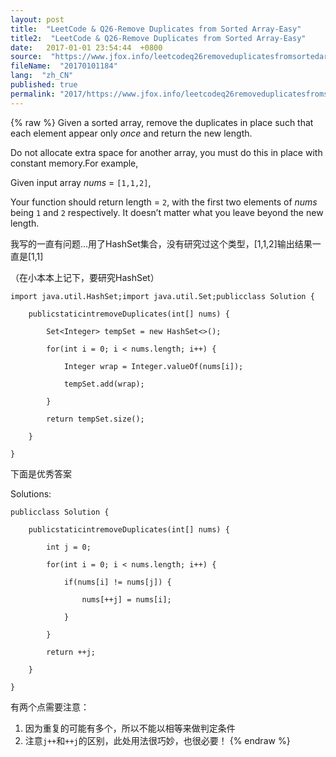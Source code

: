 ```yaml
---
layout: post
title:  "LeetCode & Q26-Remove Duplicates from Sorted Array-Easy"
title2:  "LeetCode & Q26-Remove Duplicates from Sorted Array-Easy"
date:   2017-01-01 23:54:44  +0800
source:  "https://www.jfox.info/leetcodeq26removeduplicatesfromsortedarrayeasy.html"
fileName:  "20170101184"
lang:  "zh_CN"
published: true
permalink: "2017/https://www.jfox.info/leetcodeq26removeduplicatesfromsortedarrayeasy.html"
---
```

{% raw %}
Given a sorted array, remove the duplicates in place such that each element appear only *once* and return the new length.

Do not allocate extra space for another array, you must do this in place with constant memory.For example,

Given input array *nums* = `[1,1,2]`,

Your function should return length = `2`, with the first two elements of *nums* being `1` and `2` respectively. It doesn’t matter what you leave beyond the new length.

我写的一直有问题…用了HashSet集合，没有研究过这个类型，[1,1,2]输出结果一直是[1,1]

（在小本本上记下，要研究HashSet）

    import java.util.HashSet;import java.util.Set;publicclass Solution {
    
        publicstaticintremoveDuplicates(int[] nums) {
    
            Set<Integer> tempSet = new HashSet<>();
    
            for(int i = 0; i < nums.length; i++) {
    
                Integer wrap = Integer.valueOf(nums[i]);
    
                tempSet.add(wrap);
    
            }
    
            return tempSet.size();
    
        }
    
    }

下面是优秀答案

Solutions:

    publicclass Solution {
    
        publicstaticintremoveDuplicates(int[] nums) {
    
            int j = 0;
    
            for(int i = 0; i < nums.length; i++) {
    
                if(nums[i] != nums[j]) {
    
                    nums[++j] = nums[i];
    
                }
    
            }
    
            return ++j;
    
        }
    
    }

有两个点需要注意：

1. 因为重复的可能有多个，所以不能以相等来做判定条件
2. 注意`j++`和`++j`的区别，此处用法很巧妙，也很必要！
{% endraw %}